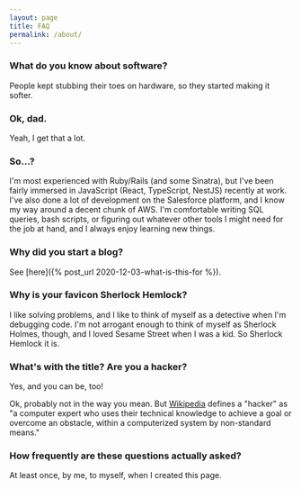 ```yaml
---
layout: page
title: FAQ
permalink: /about/
---
```


### What do you know about software?

People kept stubbing their toes on hardware, so they started making it softer.

### Ok, dad.

Yeah, I get that a lot.

### So...?

I'm most experienced with Ruby/Rails (and some Sinatra), but I've been fairly immersed in JavaScript (React, TypeScript, NestJS) recently at work. I've also done a lot of development on the Salesforce platform, and I know my way around a decent chunk of AWS. I'm comfortable writing SQL queries, bash scripts, or figuring out whatever other tools I might need for the job at hand, and I always enjoy learning new things.

### Why did you start a blog?

See [here]({% post_url 2020-12-03-what-is-this-for %}).

### Why is your favicon Sherlock Hemlock?

I like solving problems, and I like to think of myself as a detective when I'm debugging code. I'm not arrogant enough to think of myself as Sherlock Holmes, though, and I loved Sesame Street when I was a kid. So Sherlock Hemlock it is.

### What's with the title? Are you a hacker?

Yes, and you can be, too!

Ok, probably not in the way you mean. But [Wikipedia](https://en.wikipedia.org/wiki/Hacker) defines a "hacker" as "a computer expert who uses their technical knowledge to achieve a goal or overcome an obstacle, within a computerized system by non-standard means."

### How frequently are these questions actually asked?

At least once, by me, to myself, when I created this page.
